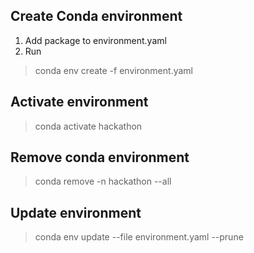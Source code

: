 ## Create Conda environment
1. Add package to environment.yaml
2. Run 
> conda env create -f environment.yaml

## Activate environment
> conda activate hackathon

## Remove conda environment
>conda remove -n hackathon --all

## Update environment
>conda env update --file environment.yaml --prune